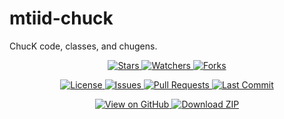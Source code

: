 # mtiid-chuck
ChucK code, classes, and chugens.

<p align="center">
  <a href="https://github.com/Calarts-Creative-Computing/mtiid-chuck/stargazers">
    <img src="https://img.shields.io/github/stars/Calarts-Creative-Computing/mtiid-chuck?style=social" alt="Stars">
  </a>
  <a href="https://github.com/Calarts-Creative-Computing/mtiid-chuck/watchers">
    <img src="https://img.shields.io/github/watchers/Calarts-Creative-Computing/mtiid-chuck?style=social" alt="Watchers">
  </a>
  <a href="https://github.com/Calarts-Creative-Computing/mtiid-chuck/network/members">
    <img src="https://img.shields.io/github/forks/Calarts-Creative-Computing/mtiid-chuck?style=social" alt="Forks">
  </a>
</p>

<p align="center">
  <a href="https://github.com/Calarts-Creative-Computing/mtiid-chuck/blob/main/LICENSE">
    <img src="https://img.shields.io/github/license/Calarts-Creative-Computing/mtiid-chuck" alt="License">
  </a>
  <a href="https://github.com/Calarts-Creative-Computing/mtiid-chuck/issues">
    <img src="https://img.shields.io/github/issues/Calarts-Creative-Computing/mtiid-chuck" alt="Issues">
  </a>
  <a href="https://github.com/Calarts-Creative-Computing/mtiid-chuck/pulls">
    <img src="https://img.shields.io/github/issues-pr/Calarts-Creative-Computing/mtiid-chuck" alt="Pull Requests">
  </a>
  <a href="https://github.com/Calarts-Creative-Computing/mtiid-chuck/commits/main">
    <img src="https://img.shields.io/github/last-commit/Calarts-Creative-Computing/mtiid-chuck" alt="Last Commit">
  </a>
</p>

<p align="center">
  <a href="https://github.com/Calarts-Creative-Computing/mtiid-chuck">
    <img src="https://img.shields.io/badge/View_on-GitHub-181717?logo=github&logoColor=white" alt="View on GitHub">
  </a>
  <a href="https://github.com/Calarts-Creative-Computing/mtiid-chuck/archive/refs/heads/main.zip">
    <img src="https://img.shields.io/badge/Download-ZIP-28a745?logo=github" alt="Download ZIP">
  </a>
</p>

